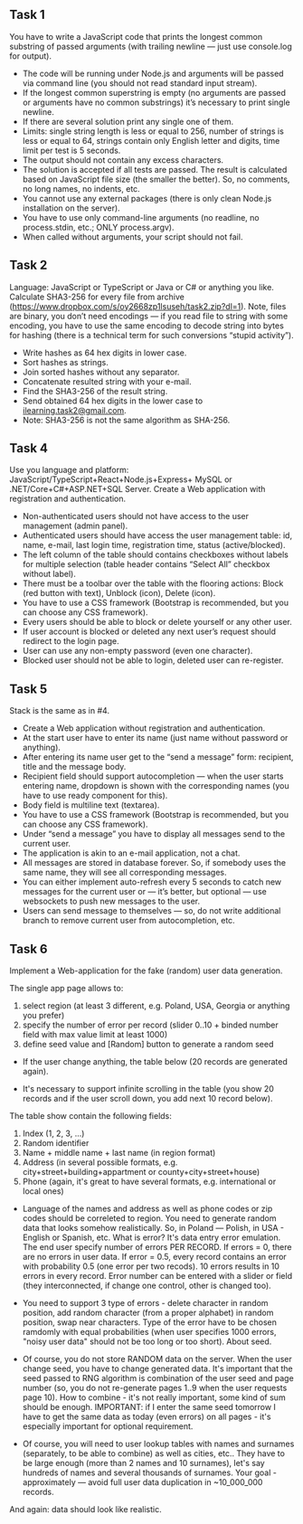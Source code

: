 ## Task 1

You have to write a JavaScript code that prints the longest common substring of passed arguments (with trailing newline — just use console.log for output).
- The code will be running under Node.js and arguments will be passed via command line (you should not read standard input stream).
- If the longest common superstring is empty (no arguments are passed or arguments have no common substrings) it’s necessary to print single newline.
- If there are several solution print any single one of them.
- Limits: single string length is less or equal to 256, number of strings is less or equal to 64, strings contain only English letter and digits, time limit per test is 5 seconds.
- The output should not contain any excess characters.
- The solution is accepted if all tests are passed. The result is calculated based on JavaScript file size (the smaller the better). So, no comments, no long names, no indents, etc.
- You cannot use any external packages (there is only clean Node.js installation on the server).
- You have to use only command-line arguments (no readline, no process.stdin, etc.; ONLY process.argv).
- When called without arguments, your script should not fail.

## Task 2

Language: JavaScript or TypeScript or Java or C# or anything you like.
Calculate SHA3-256 for every file from archive (https://www.dropbox.com/s/oy2668zp1lsuseh/task2.zip?dl=1). Note, files are binary, you don’t need encodings — if you read file to string with some encoding, you have to use the same encoding to decode string into bytes for hashing (there is a technical term for such conversions “stupid activity”).

- Write hashes as 64 hex digits in lower case.
- Sort hashes as strings.
- Join sorted hashes without any separator.
- Concatenate resulted string with your e-mail.
- Find the SHA3-256 of the result string.
- Send obtained 64 hex digits in the lower case to ilearning.task2@gmail.com.
- Note: SHA3-256 is not the same algorithm as SHA-256.

## Task 4

Use you language and platform: JavaScript/TypeScript+React+Node.js+Express+ MySQL or .NET/Core+C#+ASP.NET+SQL Server. Create a Web application with registration and authentication.

- Non-authenticated users should not have access to the user management (admin panel).
- Authenticated users should have access the user management table: id, name, e-mail, last login time, registration time, status (active/blocked).
- The left column of the table should contains checkboxes without labels for multiple selection (table header contains “Select All” checkbox without label).
- There must be a toolbar over the table with the flooring actions: Block (red button with text), Unblock (icon), Delete (icon).
- You have to use a CSS framework (Bootstrap is recommended, but you can choose any CSS framework).
- Every users should be able to block or delete yourself or any other user.
- If user account is blocked or deleted any next user’s request should redirect to the login page.
- User can use any non-empty password (even one character).
- Blocked user should not be able to login, deleted user can re-register.

## Task 5

Stack is the same as in #4.

- Create a Web application without registration and authentication. 
- At the start user have to enter its name (just name without password or anything).
- After entering its name user get to the “send a message” form: recipient, title and the message body.
- Recipient field should support autocompletion — when the user starts entering name, dropdown is shown with the corresponding names (you have to use ready component for this).
- Body field  is multiline text (textarea).
- You have to use a CSS framework (Bootstrap is recommended, but you can choose any CSS framework).
- Under “send a message” you have to display all messages send to the current user.
- The application is akin to an e-mail application, not a chat.
- All messages are stored in database forever. So, if somebody uses the same name, they will see all corresponding messages.
- You can either implement auto-refresh every 5 seconds to catch new messages for the current user or — it’s better, but optional — use websockets to push new messages to the user.
- Users can send message to themselves — so, do not write additional branch to remove current user from autocompletion, etc.

## Task 6

Implement a Web-application for the fake (random) user data generation.

The single app page allows to:
1) select region (at least 3 different, e.g. Poland, USA, Georgia or anything you prefer)
2) specify the number of error per record (slider 0..10 + binded number field with max value limit at least 1000)
3) define seed value and [Random] button to generate a random seed

- If the user change anything, the table below (20 records are generated again).

- It's necessary to support infinite scrolling in the table (you show 20 records and if the user scroll down, you add next 10 record below).

The table show contain the following fields:
1) Index (1, 2, 3, ...)
2) Random identifier
3) Name + middle name + last name (in region format)
4) Address (in several possible formats, e.g. city+street+building+appartment or county+city+street+house)
5) Phone (again, it's great to have several formats, e.g. international or local ones)

- Language of the names and address as well as phone codes or zip codes should be correleted to region. You need to generate random data that looks somehow realistically. So, in Poland — Polish, in USA - English or Spanish, etc.
What is error? It's data entry error emulation. The end user specify number of errors PER RECORD. If errors = 0, there are no errors in user data. If error = 0.5, every record contains an error with probability 0.5 (one error per two recods). 10 errors results in 10 errors in every record. Error number can be entered with a slider or field (they interconnected, if change one control, other is changed too).

- You need to support 3 type of errors - delete character in random position, add random character (from a proper alphabet) in random position, swap near characters. Type of the error have to be chosen ramdomly with equal probabilities (when user specifies 1000 errors, "noisy user data" should not be too long or too short).
About seed.

- Of course, you do not store RANDOM data on the server. When the user change seed, you have to change generated data. It's important that the seed passed to RNG algorithm is combination of the user seed and page number (so, you do not re-generate pages 1..9 when the user requests page 10). How to combine - it's not really important, some kind of sum should be enough. IMPORTANT: if I enter the same seed tomorrow I have to get the same data as today (even errors) on all pages - it's especially important for optional requirement.

- Of course, you will need to user lookup tables with names and surnames (separately, to be able to combine) as well as cities, etc.. They have to be large enough (more than 2 names and 10 surnames), let's say hundreds of names and several thousands of surnames. Your goal - approximately — avoid full user data duplication in ~10_000_000 records.

And again: data should look like realistic. 
